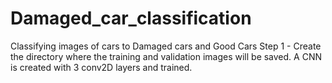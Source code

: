 # Damaged_car_classification
Classifying images of cars to Damaged cars and Good Cars
Step 1 - Create the directory where the training and validation images will be saved.
A CNN is created with 3 conv2D layers and trained.
